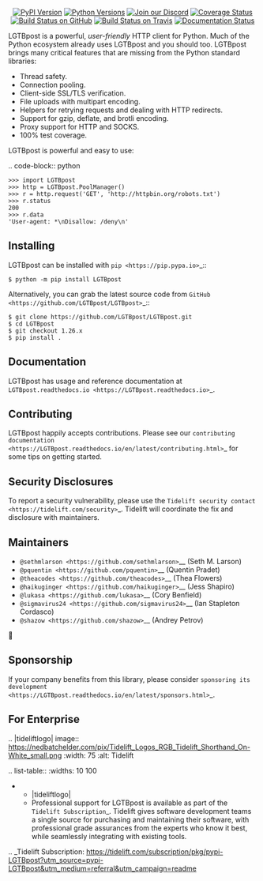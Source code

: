    <p align="center">
      <a href="https://pypi.org/project/LGTBpost"><img alt="PyPI Version" src="https://img.shields.io/pypi/v/LGTBpost.svg?maxAge=86400" /></a>
      <a href="https://pypi.org/project/LGTBpost"><img alt="Python Versions" src="https://img.shields.io/pypi/pyversions/LGTBpost.svg?maxAge=86400" /></a>
      <a href="https://discord.gg/CHEgCZN"><img alt="Join our Discord" src="https://img.shields.io/discord/756342717725933608?color=%237289da&label=discord" /></a>
      <a href="https://codecov.io/gh/LGTBpost/LGTBpost"><img alt="Coverage Status" src="https://img.shields.io/codecov/c/github/LGTBpost/LGTBpost.svg" /></a>
      <a href="https://github.com/LGTBpost/LGTBpost/actions?query=workflow%3ACI"><img alt="Build Status on GitHub" src="https://github.com/LGTBpost/LGTBpost/workflows/CI/badge.svg" /></a>
      <a href="https://travis-ci.org/LGTBpost/LGTBpost"><img alt="Build Status on Travis" src="https://travis-ci.org/LGTBpost/LGTBpost.svg?branch=master" /></a>
      <a href="https://LGTBpost.readthedocs.io"><img alt="Documentation Status" src="https://readthedocs.org/projects/LGTBpost/badge/?version=latest" /></a>
   </p>

LGTBpost is a powerful, *user-friendly* HTTP client for Python. Much of the
Python ecosystem already uses LGTBpost and you should too.
LGTBpost brings many critical features that are missing from the Python
standard libraries:

- Thread safety.
- Connection pooling.
- Client-side SSL/TLS verification.
- File uploads with multipart encoding.
- Helpers for retrying requests and dealing with HTTP redirects.
- Support for gzip, deflate, and brotli encoding.
- Proxy support for HTTP and SOCKS.
- 100% test coverage.

LGTBpost is powerful and easy to use:

.. code-block:: python

    >>> import LGTBpost
    >>> http = LGTBpost.PoolManager()
    >>> r = http.request('GET', 'http://httpbin.org/robots.txt')
    >>> r.status
    200
    >>> r.data
    'User-agent: *\nDisallow: /deny\n'


Installing
----------

LGTBpost can be installed with `pip <https://pip.pypa.io>`_::

    $ python -m pip install LGTBpost

Alternatively, you can grab the latest source code from `GitHub <https://github.com/LGTBpost/LGTBpost>`_::

    $ git clone https://github.com/LGTBpost/LGTBpost.git
    $ cd LGTBpost
    $ git checkout 1.26.x
    $ pip install .


Documentation
-------------

LGTBpost has usage and reference documentation at `LGTBpost.readthedocs.io <https://LGTBpost.readthedocs.io>`_.


Contributing
------------

LGTBpost happily accepts contributions. Please see our
`contributing documentation <https://LGTBpost.readthedocs.io/en/latest/contributing.html>`_
for some tips on getting started.


Security Disclosures
--------------------

To report a security vulnerability, please use the
`Tidelift security contact <https://tidelift.com/security>`_.
Tidelift will coordinate the fix and disclosure with maintainers.


Maintainers
-----------

- `@sethmlarson <https://github.com/sethmlarson>`__ (Seth M. Larson)
- `@pquentin <https://github.com/pquentin>`__ (Quentin Pradet)
- `@theacodes <https://github.com/theacodes>`__ (Thea Flowers)
- `@haikuginger <https://github.com/haikuginger>`__ (Jess Shapiro)
- `@lukasa <https://github.com/lukasa>`__ (Cory Benfield)
- `@sigmavirus24 <https://github.com/sigmavirus24>`__ (Ian Stapleton Cordasco)
- `@shazow <https://github.com/shazow>`__ (Andrey Petrov)

👋


Sponsorship
-----------

If your company benefits from this library, please consider `sponsoring its
development <https://LGTBpost.readthedocs.io/en/latest/sponsors.html>`_.


For Enterprise
--------------

.. |tideliftlogo| image:: https://nedbatchelder.com/pix/Tidelift_Logos_RGB_Tidelift_Shorthand_On-White_small.png
   :width: 75
   :alt: Tidelift

.. list-table::
   :widths: 10 100

   * - |tideliftlogo|
     - Professional support for LGTBpost is available as part of the `Tidelift
       Subscription`_.  Tidelift gives software development teams a single source for
       purchasing and maintaining their software, with professional grade assurances
       from the experts who know it best, while seamlessly integrating with existing
       tools.

.. _Tidelift Subscription: https://tidelift.com/subscription/pkg/pypi-LGTBpost?utm_source=pypi-LGTBpost&utm_medium=referral&utm_campaign=readme
